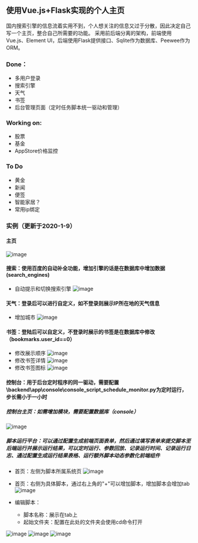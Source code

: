## 使用Vue.js+Flask实现的个人主页
国内搜索引擎的信息流着实用不到，个人想关注的信息又过于分散，因此决定自己写一个主页，整合自己所需要的功能。
采用前后端分离的架构，前端使用Vue.js、Element UI，后端使用Flask提供接口、Sqlite作为数据库、Peewee作为ORM。
### Done：
- 多用户登录
- 搜索引擎
- 天气
- 书签
- 后台管理页面（定时任务脚本统一驱动和管理）
### Working on:
- 股票
- 基金
- AppStore价格监控
### To Do
- 黄金
- 新闻
- 便签
- 智能家居？
- 常用ip绑定
### 实例（更新于2020-1-9）
#### 主页
![image](https://user-images.githubusercontent.com/27627484/71998100-fae58980-3279-11ea-806e-8a1a9c09df51.png)
#### 搜索：使用百度的自动补全功能，增加引擎的话是在数据库中增加数据(search_engines)
- 自动提示和切换搜索引擎
![image](https://user-images.githubusercontent.com/27627484/71998812-3f255980-327b-11ea-9e6d-7ad97cd5c18d.png)
#### 天气：登录后可以进行自定义，如不登录则展示IP所在地的天气信息
- 增加城市
![image](https://user-images.githubusercontent.com/27627484/71998875-53695680-327b-11ea-99ce-28e75fd20675.png)
#### 书签：登陆后可以自定义，不登录时展示的书签是在数据库中修改（bookmarks.user_id==0）
- 修改展示顺序
![image](https://user-images.githubusercontent.com/27627484/71998914-6c720780-327b-11ea-84a1-d4c5efeceaee.png)
- 修改书签详情
![image](https://user-images.githubusercontent.com/27627484/71998951-7ac02380-327b-11ea-8249-d48f6aa21adb.png)
- 修改书签图标
![image](https://user-images.githubusercontent.com/27627484/71999000-90354d80-327b-11ea-8fe1-15c9901eb24d.png)
#### 控制台：用于后台定时程序的同一驱动，需要配置\backend\app\console\console_script_schedule_monitor.py为定时运行，步长需小于一小时
##### 控制台主页：如需增加模块，需要配置数据库（console）
![image](https://user-images.githubusercontent.com/27627484/71999094-c4a90980-327b-11ea-97ae-7e683663aa50.png)
##### 脚本运行平台：可以通过配置生成前端页面表单，然后通过填写表单来提交脚本至后端运行并展示运行结果，可以定时运行、参数回放、记录运行时间、记录运行日志、通过配置生成运行结果表格、运行额外脚本动态参数化前端组件
- 首页：左侧为脚本所属系统页
![image](https://user-images.githubusercontent.com/27627484/72076975-6dfe0700-3331-11ea-9253-717766654a2d.png)
- 首页：右侧为具体脚本，通过右上角的"+"可以增加脚本，增加脚本会增加tab
![image](https://user-images.githubusercontent.com/27627484/72077181-ca612680-3331-11ea-9a88-37c6ead5e6f9.png)
- 编辑脚本：

  - 脚本名称：展示在tab上
  - 起始文件夹：配置在此处的文件夹会使用cd命令打开
  
![image](https://user-images.githubusercontent.com/27627484/72078174-95ee6a00-3333-11ea-9d24-be5e4ff41309.png)
![image](https://user-images.githubusercontent.com/27627484/72077217-d947d900-3331-11ea-97ce-6a7cbda6e09d.png)
![image](https://user-images.githubusercontent.com/27627484/72077227-df3dba00-3331-11ea-9e03-b82439f5cda8.png)
